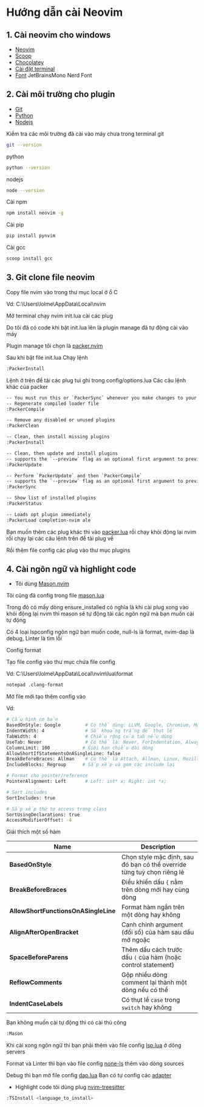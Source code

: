# Hướng dẫn cài Neovim
## 1. Cài neovim cho windows
- [Neovim](https://github.com/neovim/neovim/releases)
- [Scoop](https://scoop.sh/)
- [Chocolatey](https://chocolatey.org/install)
- [Cài đặt terminal](https://github.com/mihkhoi/dotfiles/tree/master/terminal)
- [Font](https://www.nerdfonts.com/font-downloads) JetBrainsMono Nerd Font
  
## 2. Cài môi trường cho plugin
- [Git](https://git-scm.com/downloads)
- [Python](https://www.python.org/downloads/)
- [Nodejs](https://nodejs.org/en/download)

Kiểm tra các môi trường đã cài vào máy chưa trong terminal
git
  ```sh
  git --version
  ```
  python
  ```sh
  python --version
  ```
  nodejs
  ```sh
  node --version
  ```

Cài npm
  ```sh
  npm install neovim -g
  ```
Cài pip
  ```sh
  pip install pynvim
  ```
Cài gcc
```sh
scoop install gcc
```
## 3. Git clone file neovim
Copy file nvim vào trong thư mục local ở ổ C

Vd: C:\Users\lolme\AppData\Local\nvim

Mở terminal chạy nvim init.lua cài các plug 

Do tôi đã có code khi bật init.lua lên là plugin manage đã tự động cài vào máy

Plugin manage tôi chọn là [packer.nvim](https://github.com/wbthomason/packer.nvim)

Sau khi bật file init.lua Chạy lệnh
```sh
:PackerInstall
```
Lệnh ở trên để tải các plug tui ghi trong config/options.lua
Các câu lệnh khác của packer
```sh
-- You must run this or `PackerSync` whenever you make changes to your plugin configuration
-- Regenerate compiled loader file
:PackerCompile

-- Remove any disabled or unused plugins
:PackerClean

-- Clean, then install missing plugins
:PackerInstall

-- Clean, then update and install plugins
-- supports the `--preview` flag as an optional first argument to preview updates
:PackerUpdate

-- Perform `PackerUpdate` and then `PackerCompile`
-- supports the `--preview` flag as an optional first argument to preview updates
:PackerSync

-- Show list of installed plugins
:PackerStatus

-- Loads opt plugin immediately
:PackerLoad completion-nvim ale
```
Bạn muốn thêm các plug khác thì vào [packer.lua](https://github.com/mihkhoi/dotfiles/blob/master/neovim/nvim/lua/config/packer.lua) rồi chạy khỏi động lại nvim rồi chạy lại các câu lệnh trên để tải plug về

Rồi thêm file config các plug vào thư mục plugins
## 4. Cài ngôn ngữ và highlight code
- Tôi dùng [Mason.nvim](https://github.com/mason-org/mason.nvim)

Tôi cũng đã config trong file [mason.lua](https://github.com/mihkhoi/dotfiles/blob/master/neovim/nvim/lua/plugins/mason.lua)

Trong đó có mấy dòng ensure_installed có nghĩa là khi cài plug xong vào khỏi động lại nvim thì mason sẽ tự động tải các ngôn ngữ mà bạn muốn cài tự động

Có 4 loại lspconfig ngôn ngữ bạn muốn code, null-ls là format, nvim-dap là debug, Linter là tìm lỗi

Config format

Tạo file config vào thư mục chứa file config

Vd: C:\Users\lolme\AppData\Local\nvim\lua\format

```sh
notepad .clang-format
```
Mở file mới tạo thêm config vào

Vd:

```sh
# Cấu hình cơ bản
BasedOnStyle: Google         # Có thể dùng: LLVM, Google, Chromium, Mozilla, WebKit, Microsoft
IndentWidth: 4               # Số khoảng trắng để thụt lề
TabWidth: 4                  # Chiều rộng của tab nếu dùng
UseTab: Never                # Có thể là: Never, ForIndentation, Always
ColumnLimit: 100            # Giới hạn chiều dài dòng
AllowShortIfStatementsOnASingleLine: false
BreakBeforeBraces: Allman    # Có thể là Attach, Allman, Linux, Mozilla, Stroustrup, WebKit
IncludeBlocks: Regroup      # Sắp xếp và gom các include lại

# Format cho pointer/reference
PointerAlignment: Left       # Left: int* x; Right: int *x;

# Sort includes
SortIncludes: true

# Sắp xếp thứ tự access trong class
SortUsingDeclarations: true
AccessModifierOffset: -4
```
Giải thích một số hàm

| **Name**                          | **Description**                                                             |
|----------------------------------|-----------------------------------------------------------------------------|
| **BasedOnStyle**                 | Chọn style mặc định, sau đó bạn có thể override từng tuỳ chọn riêng lẻ     |
| **BreakBeforeBraces**            | Điều khiển dấu `{` nằm trên dòng mới hay cùng dòng                         |
| **AllowShortFunctionsOnASingleLine** | Format hàm ngắn trên một dòng hay không                                    |
| **AlignAfterOpenBracket**        | Canh chỉnh argument (đối số) của hàm sau dấu mở ngoặc                      |
| **SpaceBeforeParens**            | Thêm dấu cách trước dấu `(` của hàm (hoặc control statement)               |
| **ReflowComments**               | Gộp nhiều dòng comment lại thành một dòng nếu có thể                       |
| **IndentCaseLabels**             | Có thụt lề `case` trong `switch` hay không                                 |

Bạn không muốn cài tự động thì có cài thủ công 
```sh
:Mason
```
Khi cài xong ngôn ngữ thì bạn phải thêm vào file config [lsp.lua](https://github.com/mihkhoi/dotfiles/blob/master/neovim/nvim/lua/plugins/lsp.lua) ở dông servers

Format và Linter thì bạn vào file config [none-ls](https://github.com/mihkhoi/dotfiles/blob/master/neovim/nvim/lua/plugins/none-ls.lua) thêm vào dòng sources

Debug thì bạn mở file config [dap.lua](https://github.com/mihkhoi/dotfiles/blob/master/neovim/nvim/lua/plugins/dap.lua) Bạn có tự config các [adapter](https://codeberg.org/mfussenegger/nvim-dap/wiki/Debug-Adapter-installation)

- Highlight code tôi dùng plug [nvim-treesitter](https://github.com/nvim-treesitter/nvim-treesitter)

```sh
:TSInstall <language_to_install>
```

